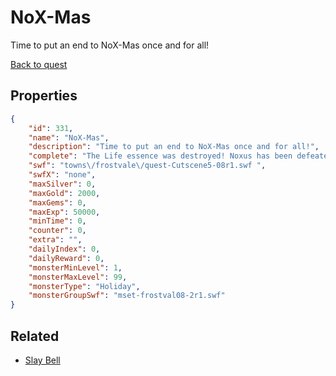 # NoX-Mas

Time to put an end to NoX-Mas once and for all!

[Back to quest](../quests.md)

## Properties

```json
{
    "id": 331,
    "name": "NoX-Mas",
    "description": "Time to put an end to NoX-Mas once and for all!",
    "complete": "The Life essence was destroyed! Noxus has been defeated and his plans to drain the magic out of the frost moglins has been ruined... but without the Life Essence... how will you change them back?",
    "swf": "towns\/frostvale\/quest-Cutscene5-08r1.swf ",
    "swfX": "none",
    "maxSilver": 0,
    "maxGold": 2000,
    "maxGems": 0,
    "maxExp": 50000,
    "minTime": 0,
    "counter": 0,
    "extra": "",
    "dailyIndex": 0,
    "dailyReward": 0,
    "monsterMinLevel": 1,
    "monsterMaxLevel": 99,
    "monsterType": "Holiday",
    "monsterGroupSwf": "mset-frostval08-2r1.swf"
}
```

## Related

- [Slay Bell](../items/2072-slay-bell.md)

